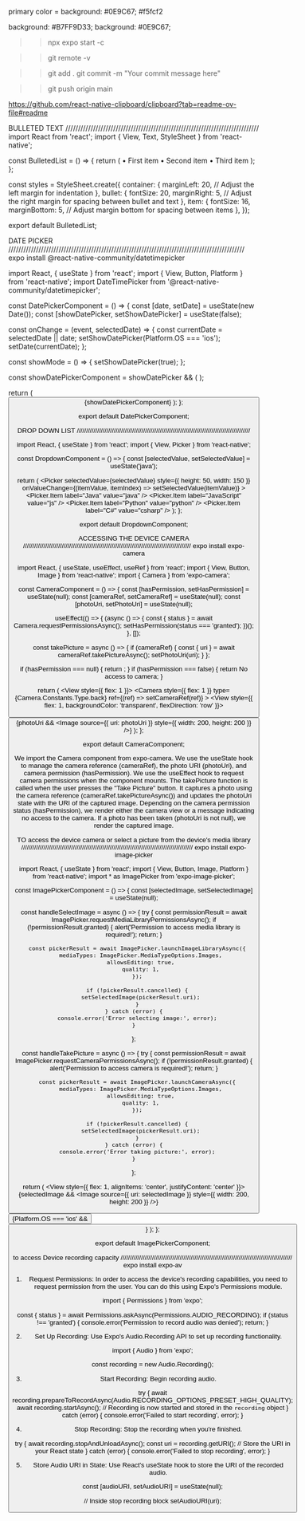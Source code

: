 primary color = background: #0E9C67;
#f5fcf2

background: #B7FF9D33;
background: #0E9C67;



> > npx expo start -c

> > git remote -v

> > git add .
> > git commit -m "Your commit message here"

> > git push origin main

https://github.com/react-native-clipboard/clipboard?tab=readme-ov-file#readme

BULLETED TEXT
/////////////////////////////////////////////////////////////////////////////
import React from 'react';
import { View, Text, StyleSheet } from 'react-native';

const BulletedList = () => {
  return (
    <View style={styles.container}>
      <Text style={styles.bullet}>•</Text>
      <Text style={styles.item}>First item</Text>
      <Text style={styles.bullet}>•</Text>
      <Text style={styles.item}>Second item</Text>
      <Text style={styles.bullet}>•</Text>
      <Text style={styles.item}>Third item</Text>
    </View>
  );
};

const styles = StyleSheet.create({
  container: {
    marginLeft: 20, // Adjust the left margin for indentation
  },
  bullet: {
    fontSize: 20,
    marginRight: 5, // Adjust the right margin for spacing between bullet and text
  },
  item: {
    fontSize: 16,
    marginBottom: 5, // Adjust margin bottom for spacing between items
  },
});

export default BulletedList;



DATE PICKER 
//////////////////////////////////////////////////////////////////////////////////////////////
expo install @react-native-community/datetimepicker


import React, { useState } from 'react';
import { View, Button, Platform } from 'react-native';
import DateTimePicker from '@react-native-community/datetimepicker';

const DatePickerComponent = () => {
  const [date, setDate] = useState(new Date());
  const [showDatePicker, setShowDatePicker] = useState(false);

  const onChange = (event, selectedDate) => {
    const currentDate = selectedDate || date;
    setShowDatePicker(Platform.OS === 'ios');
    setDate(currentDate);
  };

  const showMode = () => {
    setShowDatePicker(true);
  };

  const showDatePickerComponent = showDatePicker && (
    <DateTimePicker
      testID="dateTimePicker"
      value={date}
      mode="date"
      display="default"
      onChange={onChange}
    />
  );

  return (
    <View>
      <Button onPress={showMode} title="Show Date Picker" />
      {showDatePickerComponent}
    </View>
  );
};

export default DatePickerComponent;



DROP DOWN LIST
//////////////////////////////////////////////////////////////////////////////////////////////

import React, { useState } from 'react';
import { View, Picker } from 'react-native';

const DropdownComponent = () => {
  const [selectedValue, setSelectedValue] = useState('java');

  return (
    <View>
      <Picker
        selectedValue={selectedValue}
        style={{ height: 50, width: 150 }}
        onValueChange={(itemValue, itemIndex) => setSelectedValue(itemValue)}
      >
        <Picker.Item label="Java" value="java" />
        <Picker.Item label="JavaScript" value="js" />
        <Picker.Item label="Python" value="python" />
        <Picker.Item label="C#" value="csharp" />
      </Picker>
    </View>
  );
};

export default DropdownComponent;



ACCESSING THE DEVICE CAMERA
///////////////////////////////////////////////////////////////////////////////////////////
expo install expo-camera


import React, { useState, useEffect, useRef } from 'react';
import { View, Button, Image } from 'react-native';
import { Camera } from 'expo-camera';

const CameraComponent = () => {
  const [hasPermission, setHasPermission] = useState(null);
  const [cameraRef, setCameraRef] = useState(null);
  const [photoUri, setPhotoUri] = useState(null);

  useEffect(() => {
    (async () => {
      const { status } = await Camera.requestPermissionsAsync();
      setHasPermission(status === 'granted');
    })();
  }, []);

  const takePicture = async () => {
    if (cameraRef) {
      const { uri } = await cameraRef.takePictureAsync();
      setPhotoUri(uri);
    }
  };

  if (hasPermission === null) {
    return <View />;
  }
  if (hasPermission === false) {
    return <Text>No access to camera</Text>;
  }

  return (
    <View style={{ flex: 1 }}>
      <Camera
        style={{ flex: 1 }}
        type={Camera.Constants.Type.back}
        ref={(ref) => setCameraRef(ref)}
      >
        <View style={{ flex: 1, backgroundColor: 'transparent', flexDirection: 'row' }}>
          <Button title="Take Picture" onPress={takePicture} />
        </View>
      </Camera>
      {photoUri && <Image source={{ uri: photoUri }} style={{ width: 200, height: 200 }} />}
    </View>
  );
};

export default CameraComponent;


We import the Camera component from expo-camera.
We use the useState hook to manage the camera reference (cameraRef), the photo URI (photoUri), and camera permission (hasPermission).
We use the useEffect hook to request camera permissions when the component mounts.
The takePicture function is called when the user presses the "Take Picture" button. It captures a photo using the camera reference (cameraRef.takePictureAsync()) and updates the photoUri state with the URI of the captured image.
Depending on the camera permission status (hasPermission), we render either the camera view or a message indicating no access to the camera.
If a photo has been taken (photoUri is not null), we render the captured image.


TO access the device camera or select a picture from the device's media library
/////////////////////////////////////////////////////////////////////////////////////////////
expo install expo-image-picker


import React, { useState } from 'react';
import { View, Button, Image, Platform } from 'react-native';
import * as ImagePicker from 'expo-image-picker';

const ImagePickerComponent = () => {
  const [selectedImage, setSelectedImage] = useState(null);

  const handleSelectImage = async () => {
    try {
      const permissionResult = await ImagePicker.requestMediaLibraryPermissionsAsync();
      if (!permissionResult.granted) {
        alert('Permission to access media library is required!');
        return;
      }

      const pickerResult = await ImagePicker.launchImageLibraryAsync({
        mediaTypes: ImagePicker.MediaTypeOptions.Images,
        allowsEditing: true,
        quality: 1,
      });

      if (!pickerResult.cancelled) {
        setSelectedImage(pickerResult.uri);
      }
    } catch (error) {
      console.error('Error selecting image:', error);
    }
  };

  const handleTakePicture = async () => {
    try {
      const permissionResult = await ImagePicker.requestCameraPermissionsAsync();
      if (!permissionResult.granted) {
        alert('Permission to access camera is required!');
        return;
      }

      const pickerResult = await ImagePicker.launchCameraAsync({
        mediaTypes: ImagePicker.MediaTypeOptions.Images,
        allowsEditing: true,
        quality: 1,
      });

      if (!pickerResult.cancelled) {
        setSelectedImage(pickerResult.uri);
      }
    } catch (error) {
      console.error('Error taking picture:', error);
    }
  };

  return (
    <View style={{ flex: 1, alignItems: 'center', justifyContent: 'center' }}>
      {selectedImage && <Image source={{ uri: selectedImage }} style={{ width: 200, height: 200 }} />}
      <Button title="Select Image" onPress={handleSelectImage} />
      {Platform.OS === 'ios' && <Button title="Take Picture" onPress={handleTakePicture} />}
    </View>
  );
};

export default ImagePickerComponent;

to access Device recording capacity
/////////////////////////////////////////////////////////////////////////////////////////////
expo install expo-av

1) Request Permissions: In order to access the device's recording capabilities, you need to request permission from the user. You can do this using Expo's Permissions module.


import { Permissions } from 'expo';

const { status } = await Permissions.askAsync(Permissions.AUDIO_RECORDING);
if (status !== 'granted') {
  console.error('Permission to record audio was denied');
  return;
}

2) Set Up Recording: Use Expo's Audio.Recording API to set up recording functionality.

import { Audio } from 'expo';

const recording = new Audio.Recording();

3) Start Recording: Begin recording audio.

try {
  await recording.prepareToRecordAsync(Audio.RECORDING_OPTIONS_PRESET_HIGH_QUALITY);
  await recording.startAsync();
  // Recording is now started and stored in the `recording` object
} catch (error) {
  console.error('Failed to start recording', error);
}

4) Stop Recording: Stop the recording when you're finished.

try {
  await recording.stopAndUnloadAsync();
  const uri = recording.getURI();
  // Store the URI in your React state
} catch (error) {
  console.error('Failed to stop recording', error);
}

5) Store Audio URI in State: Use React's useState hook to store the URI of the recorded audio.

const [audioURI, setAudioURI] = useState(null);

// Inside stop recording block
setAudioURI(uri);

